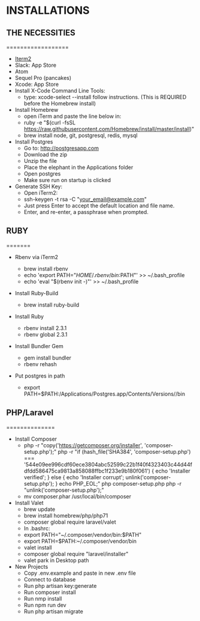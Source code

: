 INSTALLATIONS
=============

## THE NECESSITIES
==================

* [Iterm2](https://www.iterm2.com/)
* Slack: App Store
* Atom
* Sequel Pro (pancakes)
* Xcode: App Store
* Install X-Code Command Line Tools:
    * type: xcode-select --install
    follow instructions. (This is REQUIRED before the Homebrew install)
* Install Homebrew
   * open iTerm and paste the line below in:
   * ruby -e "$(curl -fsSL https://raw.githubusercontent.com/Homebrew/install/master/install)"     
   * brew install node, git, postgresql, redis, mysql
* Install Postgres
    * Go to: http://postgresapp.com
    * Download the zip
    * Unzip the file
    * Place the elephant in the Applications folder
    * Open postgres
    * Make sure run on startup is clicked
* Generate SSH Key:
    * Open iTerm2:
    * ssh-keygen -t rsa -C "your_email@example.com"
    * Just press Enter to accept the default location and file name.
    * Enter, and re-enter, a passphrase when prompted.

## RUBY
=======

* Rbenv via iTerm2
  * brew install rbenv
  * echo 'export PATH="$HOME/.rbenv/bin:$PATH"' >> ~/.bash_profile
  * echo 'eval "$(rbenv init -)"' >> ~/.bash_profile

* Install Ruby-Build
  * brew install ruby-build

* Install Ruby
  * rbenv install 2.3.1
  * rbenv global 2.3.1

* Install Bundler Gem
  * gem install bundler
  * rbenv rehash

* Put postgres in path
  * export PATH=$PATH:/Applications/Postgres.app/Contents/Versions/<postgres version>/bin

## PHP/Laravel
==============

* Install Composer
  * php -r "copy('https://getcomposer.org/installer', 'composer-setup.php');"
    php -r "if (hash_file('SHA384', 'composer-setup.php') === '544e09ee996cdf60ece3804abc52599c22b1f40f4323403c44d44fdfdd586475ca9813a858088ffbc1f233e9b180f061') { echo 'Installer verified'; } else { echo 'Installer corrupt'; unlink('composer-setup.php'); } echo PHP_EOL;"
    php composer-setup.php
    php -r "unlink('composer-setup.php');"
  * mv composer.phar /usr/local/bin/composer
* Install Valet
  * brew update
  * brew install homebrew/php/php71
  * composer global require laravel/valet
  * In .bashrc:
  * export PATH="~/.composer/vendor/bin:$PATH"
  * export PATH=$PATH:~/.composer/vendor/bin
  * valet install
  * composer global require "laravel/installer"
  * valet park in Desktop path
* New Projects
  * Copy .env.example and paste in new .env file
  * Connect to database
  * Run php artisan key:generate
  * Run composer install
  * Run nmp install
  * Run npm run dev
  * Run php artisan migrate
